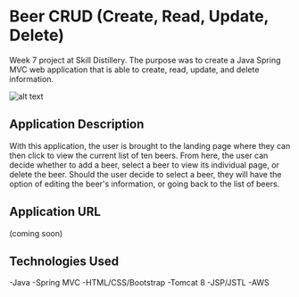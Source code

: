 # Beer CRUD (Create, Read, Update, Delete)

Week 7 project at Skill Distillery.  The purpose was to create a Java Spring MVC web application that is able to create, read, update, and delete information.

![alt text](landingpage.png "BeerCRUD landing page")

## Application Description

With this application, the user is brought to the landing page where they can then click to view the current list of ten beers.  From here, the user can decide whether to add a beer, select a beer to view its individual page, or delete the beer.  Should the user decide to select a beer, they will have the option of editing the beer's information, or going back to the list of beers.

## Application URL
(coming soon)

## Technologies Used

-Java
-Spring MVC
-HTML/CSS/Bootstrap
-Tomcat 8
-JSP/JSTL
-AWS
